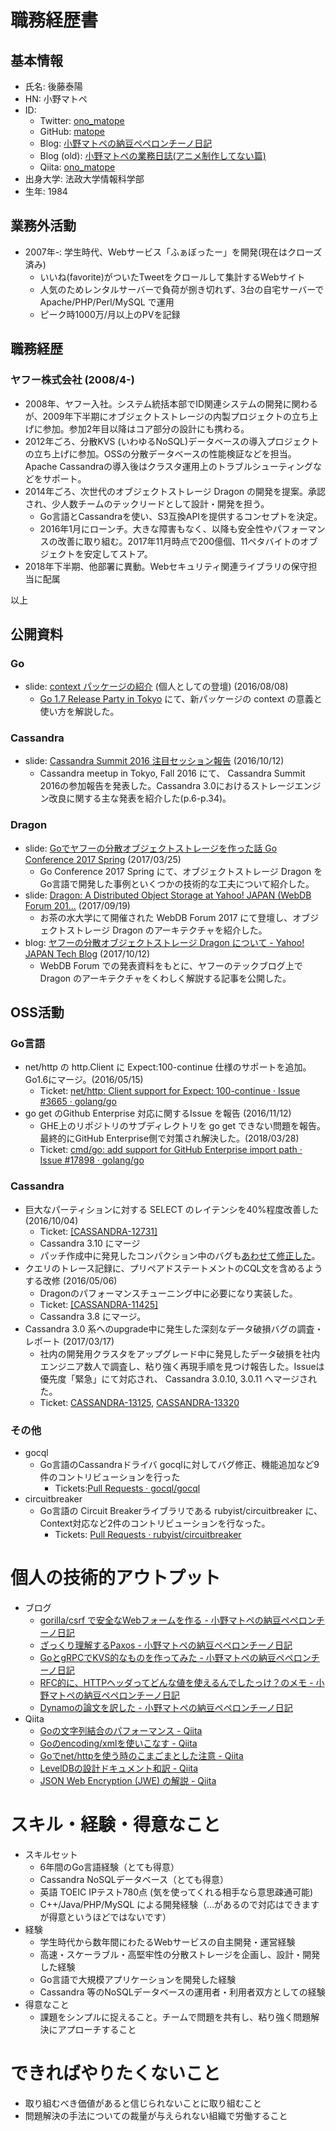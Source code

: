 # 職務経歴書

## 基本情報

- 氏名: 後藤泰陽
- HN: 小野マトペ
- ID:
  - Twitter: [ono_matope](https://twitter.com/ono_matope)
  - GitHub: [matope](https://github.com/matope)
  - Blog: [小野マトペの納豆ペペロンチーノ日記](http://matope.hatenablog.com/)
  - Blog (old): [小野マトペの業務日誌\(アニメ制作してない篇\)](https://ono-matope.hatenadiary.jp/)
  - Qiita: [ono_matope](https://qiita.com/ono_matope)
- 出身大学: 法政大学情報科学部
- 生年: 1984

## 業務外活動

- 2007年-: 学生時代、Webサービス「ふぁぼったー」を開発(現在はクローズ済み)
  - いいね(favorite)がついたTweetをクロールして集計するWebサイト
  - 人気のためレンタルサーバーで負荷が捌き切れず、3台の自宅サーバーで Apache/PHP/Perl/MySQL で運用
  - ピーク時1000万/月以上のPVを記録

## 職務経歴

### ヤフー株式会社 (2008/4-)

- 2008年、ヤフー入社。システム統括本部でID関連システムの開発に関わるが、2009年下半期にオブジェクトストレージの内製プロジェクトの立ち上げに参加。参加2年目以降はコア部分の設計にも携わる。
- 2012年ごろ、分散KVS (いわゆるNoSQL)データベースの導入プロジェクトの立ち上げに参加。OSSの分散データベースの性能検証などを担当。Apache Cassandraの導入後はクラスタ運用上のトラブルシューティングなどをサポート。
- 2014年ごろ、次世代のオブジェクトストレージ Dragon の開発を提案。承認され、少人数チームのテックリードとして設計・開発を担う。
    - Go言語とCassandraを使い、S3互換APIを提供するコンセプトを決定。
    - 2016年1月にローンチ。大きな障害もなく、以降も安全性やパフォーマンスの改善に取り組む。2017年11月時点で200億個、11ペタバイトのオブジェクトを安定してストア。
-  2018年下半期、他部署に異動。Webセキュリティ関連ライブラリの保守担当に配属

以上

## 公開資料

### Go
- slide: [context パッケージの紹介](https://go-talks.appspot.com/github.com/matope/talks/2016/context/context.slide#1) (個人としての登壇) (2016/08/08)
  - [Go 1.7 Release Party in Tokyo](https://gocon.connpass.com/event/37332/) にて、新パッケージの context の意義と使い方を解説した。

### Cassandra

- slide: [Cassandra Summit 2016 注目セッション報告](https://www.slideshare.net/techblogyahoo/cassandra-summit-2016) (2016/10/12)
  - Cassandra meetup in Tokyo, Fall 2016 にて、 Cassandra Summit 2016の参加報告を発表した。Cassandra 3.0におけるストレージエンジン改良に関する主な発表を紹介した(p.6-p.34)。

### Dragon

- slide: [Goでヤフーの分散オブジェクトストレージを作った話 Go Conference 2017 Spring](https://www.slideshare.net/techblogyahoo/go-go-conference-2017-spring) (2017/03/25)
  - Go Conference 2017 Spring にて、オブジェクトストレージ Dragon をGo言語で開発した事例といくつかの技術的な工夫について紹介した。
- slide: [Dragon: A Distributed Object Storage at Yahoo\! JAPAN \(WebDB Forum 201…](https://www.slideshare.net/techblogyahoo/dragon-a-distributed-object-storage-at-yahoo-japan-webdb-forum-2017) (2017/09/19)
  - お茶の水大学にて開催された WebDB Forum 2017 にて登壇し、オブジェクトストレージ Dragon のアーキテクチャを紹介した。
- blog: [ヤフーの分散オブジェクトストレージ Dragon について \- Yahoo\! JAPAN Tech Blog](https://techblog.yahoo.co.jp/architecture/dragon-object-storage-architecture/) (2017/10/12)
  - WebDB Forum での発表資料をもとに、ヤフーのテックブログ上でDragon のアーキテクチャをくわしく解説する記事を公開した。

## OSS活動

### Go言語

- net/http の http.Client に Expect:100-continue 仕様のサポートを追加。Go1.6にマージ。(2016/05/15)
    - Ticket: [net/http: Client support for Expect: 100\-continue · Issue \#3665 · golang/go](https://github.com/golang/go/issues/3665)
- go get のGithub Enterprise 対応に関するIssue を報告 (2016/11/12)
    - GHE上のリポジトリのサブディレクトリを go get できない問題を報告。最終的にGitHub Enterprise側で対策され解決した。(2018/03/28)
    - Ticket: [cmd/go: add support for GitHub Enterprise import path · Issue \#17898 · golang/go](https://github.com/golang/go/issues/17898)

### Cassandra

- 巨大なパーティションに対する SELECT のレイテンシを40%程度改善した (2016/10/04)
    - Ticket: [\[CASSANDRA\-12731\]](https://issues.apache.org/jira/browse/CASSANDRA-12731)
    - Cassandra 3.10 にマージ
    - パッチ作成中に発見したコンパクション中のバグも[あわせて修正した](https://issues.apache.org/jira/browse/CASSANDRA-12717)。
- クエリのトレース記録に、プリペアドステートメントのCQL文を含めるようする改修 (2016/05/06)
    - Dragonのパフォーマンスチューニング中に必要になり実装した。
    - Ticket: [\[CASSANDRA\-11425\]](https://issues.apache.org/jira/browse/CASSANDRA-11425)
    - Cassandra 3.8 にマージ。
- Cassandra 3.0 系へのupgrade中に発生した深刻なデータ破損バグの調査・レポート (2017/03/17)
    - 社内の開発用クラスタをアップグレード中に発見したデータ破損を社内エンジニア数人で調査し、粘り強く再現手順を見つけ報告した。Issueは優先度「緊急」にて対応され、 Cassandra 3.0.10, 3.0.11 へマージされた。
    - Ticket: [CASSANDRA\-13125](https://issues.apache.org/jira/browse/CASSANDRA-13125), [CASSANDRA\-13320](https://issues.apache.org/jira/browse/CASSANDRA-13320)

### その他

- gocql
    - Go言語のCassandraドライバ gocqlに対してバグ修正、機能追加など9件のコントリビューションを行った
        - Tickets:[Pull Requests · gocql/gocql](https://github.com/gocql/gocql/pulls?utf8=%E2%9C%93&q=author%3Amatope)
- circuitbreaker
    - Go言語の Circuit Breakerライブラリである rubyist/circuitbreaker に、Context対応など2件のコントリビューションを行なった。
        - Tickets: [Pull Requests · rubyist/circuitbreaker](https://github.com/rubyist/circuitbreaker/pulls?q=is%3Apr+author%3Amatope+is%3Aclosed)

# 個人の技術的アウトプット

- ブログ
    - [gorilla/csrf で安全なWebフォームを作る \- 小野マトペの納豆ペペロンチーノ日記](http://matope.hatenablog.com/entry/2019/06/05/144435)
    - [ざっくり理解するPaxos \- 小野マトペの納豆ペペロンチーノ日記](http://matope.hatenablog.com/entry/2018/05/13/204749)
    - [GoとgRPCでKVS的なものを作ってみた \- 小野マトペの納豆ペペロンチーノ日記](http://matope.hatenablog.com/entry/2016/01/05/003234)
    - [RFC的に、HTTPヘッダってどんな値を使えるんでしたっけ？のメモ \- 小野マトペの納豆ペペロンチーノ日記](http://matope.hatenablog.com/entry/2015/08/01/192412)
    - [Dynamoの論文を訳した \- 小野マトペの納豆ペペロンチーノ日記](http://matope.hatenablog.com/entry/2012/05/11/143638)
- Qiita
    - [Goの文字列結合のパフォーマンス \- Qiita](https://qiita.com/ono_matope/items/d5e70d8a9ff2b54d5c37)
    - [Goのencoding/xmlを使いこなす \- Qiita](https://qiita.com/ono_matope/items/70080cc33b75152c5c2a)
    - [Goでnet/httpを使う時のこまごまとした注意 \- Qiita](https://qiita.com/ono_matope/items/60e96c01b43c64ed1d18)
    - [LevelDBの設計ドキュメント和訳 \- Qiita](https://qiita.com/ono_matope/items/f4c248d926f854f9034d)
    - [JSON Web Encryption \(JWE\) の解説 \- Qiita](https://qiita.com/ono_matope/items/938a98fb111a297b68b9)

# スキル・経験・得意なこと

- スキルセット
    - 6年間のGo言語経験（とても得意）
    - Cassandra NoSQLデータベース（とても得意）
    - 英語 TOEIC IPテスト780点 (気を使ってくれる相手なら意思疎通可能)
    - C++/Java/PHP/MySQL による開発経験（…があるので対応はできますが得意というほどではないです）
- 経験
    - 学生時代から数年間にわたるWebサービスの自主開発・運営経験
    - 高速・スケーラブル・高堅牢性の分散ストレージを企画し、設計・開発した経験
    - Go言語で大規模アプリケーションを開発した経験
    - Cassandra 等のNoSQLデータベースの運用者・利用者双方としての経験
- 得意なこと
    - 課題をシンプルに捉えること。チームで問題を共有し、粘り強く問題解決にアプローチすること

# できればやりたくないこと

- 取り組むべき価値があると信じられないことに取り組むこと
- 問題解決の手法についての裁量が与えられない組織で労働すること